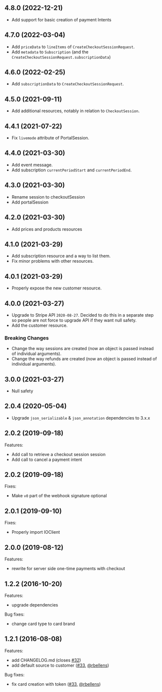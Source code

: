 ## 4.8.0 (2022-12-21)

- Add support for basic creation of payment Intents

## 4.7.0 (2022-03-04)

- Add `priceData` to `lineItems` of `CreateCheckoutSessionRequest`.
- Add `metadata` to `Subscription` (and the
  `CreateCheckoutSessionRequest.subscriptionData`)

## 4.6.0 (2022-02-25)

- Add `subscriptionData` to `CreateCheckoutSessionRequest`.

## 4.5.0 (2021-09-11)

- Add additional resources, notably in relation to `CheckoutSession`.

## 4.4.1 (2021-07-22)

- Fix `livemode` attribute of PortalSession.

## 4.4.0 (2021-03-30)

- Add event message.
- Add subscription `currentPeriodStart` and `currentPeriodEnd`.

## 4.3.0 (2021-03-30)

- Rename session to checkoutSession
- Add portalSession

## 4.2.0 (2021-03-30)

- Add prices and products resources

## 4.1.0 (2021-03-29)

- Add subscription resource and a way to list them.
- Fix minor problems with other resources.

## 4.0.1 (2021-03-29)

- Properly expose the new customer resource.

## 4.0.0 (2021-03-27)

- Upgrade to Stripe API `2020-08-27`. Decided to do this in a separate step so
  people are not force to upgrade API if they want null safety.
- Add the customer resource.

### Breaking Changes

- Change the way sessions are created (now an object is passed instead of
  individual arguments).
- Change the way refunds are created (now an object is passed instead of
  individual arguments).

## 3.0.0 (2021-03-27)

- Null safety

## 2.0.4 (2020-05-04)

- Upgrade `json_serializable` & `json_annotation` dependencies to 3.x.x

## 2.0.2 (2019-09-18)

Features:

- Add call to retrieve a checkout session session
- Add call to cancel a payment intent

## 2.0.2 (2019-09-18)

Fixes:

- Make `v0` part of the webhook signature optional

## 2.0.1 (2019-09-10)

Fixes:

- Properly import IOClient

## 2.0.0 (2019-08-12)

Features:

- rewrite for server side one-time payments with checkout

## 1.2.2 (2016-10-20)

Features:

- upgrade dependencies

Bug fixes:

- change card type to card brand

## 1.2.1 (2016-08-08)

Features:

- add CHANGELOG.md (closes [#32](https://github.com/exitlive/stripe-dart/issues/32))
- add default source to customer ([#33](https://github.com/exitlive/stripe-dart/pull/33), [@rbellens](https://github.com/rbellens))

Bug fixes:

- fix card creation with token ([#33](https://github.com/exitlive/stripe-dart/pull/33), [@rbellens](https://github.com/rbellens))
